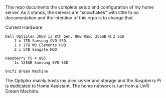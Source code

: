 <!-- Home Plex -->
This repo documents the complete setup and configuration of my home server. As it stands, the servers are "snowflakes" with little to no documentation and the intention of this repo is to change that. 

Current Hardware

    Dell Optiplex 3060 i3 8th Gen, 8GB Ram, 256GB M.2 SSD
        1 x 1TB Samsung QVO SSD
        1 x 1TB WD Elements HDD
        2 x 5TB Seagate HDD
    
    Raspberry Pi 4 8Gb
        1x 128GB Samsung EVO SSD    
    
    Unifi Dream Machine

The Optiplex mainly hosts my plex server and storage and the Raspberry Pi is dedicated to Home Assistant.
The home network is run from a Unifi Dream Machine.
